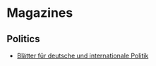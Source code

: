 # Magazines

## Politics
- [Blätter für deutsche und internationale Politik](https://www.blaetter.de/)
